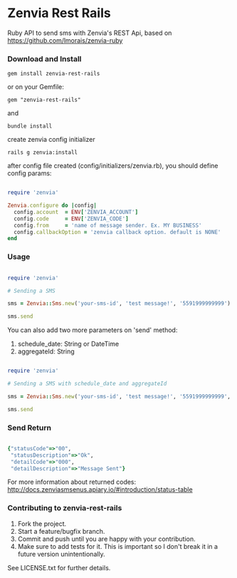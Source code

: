 # Zenvia Rest Rails

Ruby API to send sms with Zenvia's REST Api, based on https://github.com/lmorais/zenvia-ruby

### Download and Install
```
gem install zenvia-rest-rails
```

or on your Gemfile:
```
gem "zenvia-rest-rails"
```

and
```
bundle install
```

create zenvia config initializer
```
rails g zenvia:install
```

after config file created (config/initializers/zenvia.rb), you should define config params:

```ruby

require 'zenvia'

Zenvia.configure do |config|
  config.account  = ENV['ZENVIA_ACCOUNT']
  config.code     = ENV['ZENVIA_CODE']
  config.from     = 'name of message sender. Ex. MY BUSINESS'
  config.callbackOption = 'zenvia callback option. default is NONE'
end

```

### Usage

```ruby

require 'zenvia'

# Sending a SMS

sms = Zenvia::Sms.new('your-sms-id', 'test message!', '5591999999999')

sms.send

```

You can also add two more parameters on 'send' method:

1. schedule_date: String or DateTime
2. aggregateId: String

```ruby

require 'zenvia'

# Sending a SMS with schedule_date and aggregateId

sms = Zenvia::Sms.new('your-sms-id', 'test message!', '5591999999999', '2016-11-22T18:13:00', '111')

sms.send

```

### Send Return

```ruby

{"statusCode"=>"00",
 "statusDescription"=>"Ok",
 "detailCode"=>"000",
 "detailDescription"=>"Message Sent"}

```

For more information about returned codes: http://docs.zenviasmsenus.apiary.io/#introduction/status-table

### Contributing to zenvia-rest-rails

1. Fork the project.
2. Start a feature/bugfix branch.
3. Commit and push until you are happy with your contribution.
4. Make sure to add tests for it. This is important so I don't break it in a future version unintentionally.


See LICENSE.txt for further details.

